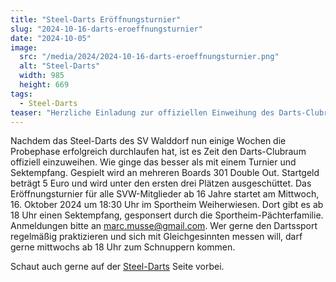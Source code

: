 ```yaml
---
title: "Steel-Darts Eröffnungsturnier"
slug: "2024-10-16-darts-eroeffnungsturnier"
date: "2024-10-05"
image:
  src: "/media/2024/2024-10-16-darts-eroeffnungsturnier.png"
  alt: "Steel-Darts"
  width: 985
  height: 669
tags:
  - Steel-Darts
teaser: "Herzliche Einladung zur offiziellen Einweihung des Darts-Clubraums am 16. Oktober 2024"
---
```

Nachdem das Steel-Darts des SV Walddorf nun einige Wochen die Probephase erfolgreich durchlaufen hat, ist es Zeit den
Darts-Clubraum offiziell einzuweihen. Wie ginge das besser als mit einem Turnier und Sektempfang. Gespielt wird an
mehreren Boards 301 Double Out. Startgeld beträgt 5 Euro und wird unter den ersten drei Plätzen ausgeschüttet. Das
Eröffnungsturnier für alle SVW-Mitglieder ab 16 Jahre startet am Mittwoch, 16. Oktober 2024 um 18:30 Uhr im Sportheim
Weiherwiesen. Dort gibt es ab 18 Uhr einen Sektempfang, gesponsert durch die Sportheim-Pächterfamilie. Anmeldungen bitte
an [marc.musse@gmail.com](mailto:marc.musse@gmail.com). Wer gerne den Dartssport regelmäßig praktizieren und sich mit
Gleichgesinnten messen will, darf gerne mittwochs ab 18 Uhr zum Schnuppern kommen.

Schaut auch gerne auf der [Steel-Darts](/fitness-und-gesundheitssport/steel-darts) Seite vorbei.
